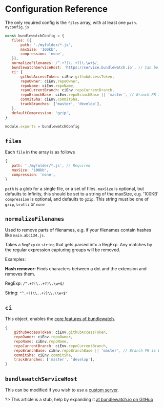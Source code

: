 # Configuration Reference
The only required config is the `files` array, with at least one `path`.
`myconfig.js`
```js
const bundlewatchConfig = {
   files: [{
       path: './myfolder/*.js',
       maxSize: '100kb',
       compression: 'none',
   }],
   normalizeFilenames: /^.+?(\..+?)\.\w+$/,
   bundlewatchServiceHost: 'https://service.bundlewatch.io', // Can be a custom service
   ci: {
       githubAccessToken: ciEnv.githubAccessToken,
       repoOwner: ciEnv.repoOwner,
       repoName: ciEnv.repoName,
       repoCurrentBranch: ciEnv.repoCurrentBranch,
       repoBranchBase: ciEnv.repoBranchBase || 'master', // Branch PR is being merged into
       commitSha: ciEnv.commitSha,
       trackBranches: ['master', 'develop'],
   },
   defaultCompression: 'gzip',
}

module.exports = bundlewatchConfig

```

## `files`
Each `file` in the array is as follows
```js
{
   path: './myfolder/*.js', // Required
   maxSize: '100kb',
   compression: 'none',
}

```
`path` is a glob for a single file, or a set of files.
`maxSize` is optional, but defaults to Infinity, this should be set to a string of the maxSize, e.g. '100KB'
`compression` is optional, and defaults to `gzip`. This string must be one of `gzip`, `brotli` or `none`

## `normalizeFilenames`
Used to remove parts of filenames, e.g. if your filenames contain hashes like `main.abc134.js`.

Takes a `RegExp` or `string` that gets parsed into a RegExp. Any matches by the regular expression capturing groups will be removed.

Examples:

**Hash remover:**
Finds characters between a dot and the extension and removes them. 

RegExp: `/^.+?(\..+?)\.\w+$/`

String: `"^.+?(\\..+?)\\.\\w+$"`

## `ci`
This object, enables the [core features of bundlewatch](getting-started/using-bundlewatch).
```js
{
    githubAccessToken: ciEnv.githubAccessToken,
    repoOwner: ciEnv.repoOwner,
    repoName: ciEnv.repoName,
    repoCurrentBranch: ciEnv.repoCurrentBranch,
    repoBranchBase: ciEnv.repoBranchBase || 'master', // Branch PR is being merged into
    commitSha: ciEnv.commitSha,
    trackBranches: ['master', 'develop'],
}
```


## `bundlewatchServiceHost`
This can be modified if you wish to use a [custom server](getting-started/using-a-custom-server.md).

?> This article is a stub, help by expanding it [at bundlewatch.io on GitHub](https://github.com/bundlewatch/bundlewatch.io/tree/master/docs/getting-started)
